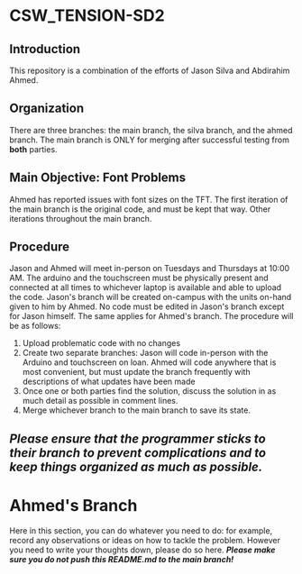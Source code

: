 # CSW_TENSION-SD2

## Introduction
This repository is a combination of the efforts of Jason Silva and Abdirahim Ahmed.

## Organization
There are three branches: the main branch, the silva branch, and the ahmed branch. The main branch is ONLY for merging after successful testing from **both** parties.

## Main Objective: Font Problems
Ahmed has reported issues with font sizes on the TFT. The first iteration of the main branch is the original code, and must be kept that way. Other iterations throughout the main branch.

## Procedure
Jason and Ahmed will meet in-person on Tuesdays and Thursdays at 10:00 AM. The arduino and the touchscreen must be physically present and connected at all times to whichever laptop is available and able to upload the code.
Jason's branch will be created on-campus with the units on-hand given to him by Ahmed. No code must be edited in Jason's branch except for Jason himself. The same applies for Ahmed's branch.
The procedure will be as follows:
1. Upload problematic code with no changes
2. Create two separate branches: Jason will code in-person with the Arduino and touchscreen on loan. Ahmed will code anywhere that is most convenient, but must update the branch frequently with descriptions of what updates have been made
3. Once one or both parties find the solution, discuss the solution in as much detail as possible in comment lines.
4. Merge whichever branch to the main branch to save its state. 

***Please ensure that the programmer sticks to their branch to prevent complications and to keep things organized as much as possible.***
---

# Ahmed's Branch
Here in this section, you can do whatever you need to do: for example, record any observations or ideas on how to tackle the problem. However you need to write your thoughts down, please do so here.
***Please make sure you do not push this README.md to the main branch!***
